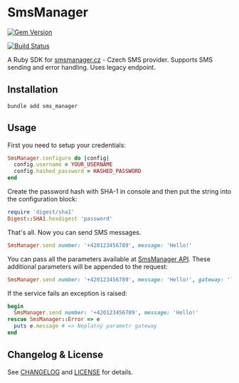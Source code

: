 # SmsManager

[![Gem Version](https://badge.fury.io/rb/sms_manager.png)](http://badge.fury.io/rb/sms_manager)

[![Build Status](https://github.com/PrimeHammer/sms_manager/actions/workflows/ci.yml/badge.svg)](https://github.com/PrimeHammer/sms_manager/actions)

A Ruby SDK for [smsmanager.cz](http://smsmanager.cz/) - Czech SMS provider. Supports SMS sending and error handling. Uses legacy endpoint.

## Installation

`bundle add sms_manager`

## Usage

First you need to setup your credentials:

```ruby
SmsManager.configure do |config|
  config.username = YOUR_USERNAME
  config.hashed_password = HASHED_PASSWORD
end
```

Create the password hash with SHA-1 in console and then put the string into the configuration block:

```ruby
require 'digest/sha1'
Digest::SHA1.hexdigest 'password'
```

That's all. Now you can send SMS messages.

```ruby
SmsManager.send number: '+420123456789', message: 'Hello!'
```

You can pass all the parameters available at [SmsManager API](http://smsmanager.cz/api/http/). These additional parameters will be appended to the request:

```ruby
SmsManager.send number: '+420123456789', message: 'Hello!', gateway: 'lowcost', time: '2013-01-01T23:59:59'
```

If the service fails an exception is raised:

```ruby
begin
  SmsManager.send number: '+420123456789', message: 'Hello!'
rescue SmsManager::Error => e
  puts e.message # => Neplatný parametr gateway
end
```

## Changelog & License

See [CHANGELOG](CHANGELOG.md) and [LICENSE](LICENSE.md) for details.


